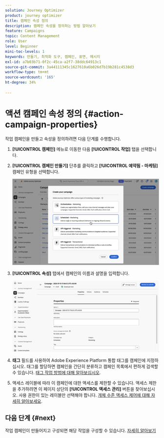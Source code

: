 ```yaml
---
solution: Journey Optimizer
product: journey optimizer
title: 캠페인 속성 정의
description: 캠페인 속성을 정의하는 방법 알아보기
feature: Campaigns
topic: Content Management
role: User
level: Beginner
mini-toc-levels: 1
keywords: 만들기, 최적화 도구, 캠페인, 표면, 메시지
exl-id: a7b03b71-0f2c-45ca-a2f7-38ddc64913c1
source-git-commit: 3a44111345c1627610a6b026d7b19b281c4538d3
workflow-type: tm+mt
source-wordcount: '165'
ht-degree: 34%

---
```


# 액션 캠페인 속성 정의 {#action-campaign-properties}

작업 캠페인을 만들고 속성을 정의하려면 다음 단계를 수행합니다.

1. **[!UICONTROL 캠페인]** 메뉴로 이동한 다음 **[!UICONTROL 작업]** 탭을 선택합니다.

1. **[!UICONTROL 캠페인 만들기]** 단추를 클릭하고 **[!UICONTROL 예약됨 - 마케팅]** 캠페인 유형을 선택합니다.

   ![](assets/create-campaign-modal.png)

1. **[!UICONTROL 속성]** 탭에서 캠페인의 이름과 설명을 입력합니다.

   ![](assets/create-campaign-properties.png)

1. **태그** 필드를 사용하여 Adobe Experience Platform 통합 태그를 캠페인에 지정하십시오. 태그를 할당하면 캠페인을 간단히 분류하고 캠페인 목록에서 편하게 검색할 수 있습니다. [태그 작업 방법에 대해 알아보십시오](../start/search-filter-categorize.md#tags).

1. 액세스 레이블에 따라 이 캠페인에 대한 액세스를 제한할 수 있습니다. 액세스 제한을 추가하려면 이 페이지 상단의 **[!UICONTROL 액세스 관리]** 버튼을 찾아보십시오. 사용 권한이 있는 레이블만 선택해야 합니다. [개체 수준 액세스 제어에 대해 자세히 알아보세요](../administration/object-based-access.md).

## 다음 단계 {#next}

작업 캠페인이 만들어지고 구성되면 해당 작업을 구성할 수 있습니다. [자세히 알아보기](campaign-action.md)
